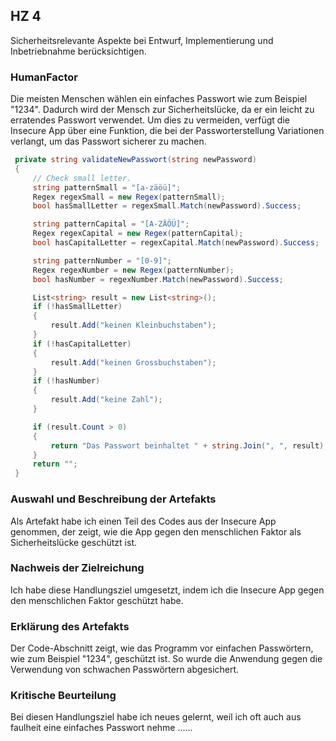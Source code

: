 ## HZ 4
Sicherheitsrelevante Aspekte bei Entwurf, Implementierung und Inbetriebnahme berücksichtigen.

### HumanFactor
Die meisten Menschen wählen ein einfaches Passwort wie zum Beispiel "1234". Dadurch wird der Mensch zur Sicherheitslücke, da er ein leicht zu erratendes Passwort verwendet. Um dies zu vermeiden, verfügt die Insecure App über eine Funktion, die bei der Passworterstellung Variationen verlangt, um das Passwort sicherer zu machen.

``` csharp
 private string validateNewPasswort(string newPassword)
 {
     // Check small letter.
     string patternSmall = "[a-zäöü]";
     Regex regexSmall = new Regex(patternSmall);
     bool hasSmallLetter = regexSmall.Match(newPassword).Success;

     string patternCapital = "[A-ZÄÖÜ]";
     Regex regexCapital = new Regex(patternCapital);
     bool hasCapitalLetter = regexCapital.Match(newPassword).Success;

     string patternNumber = "[0-9]";
     Regex regexNumber = new Regex(patternNumber);
     bool hasNumber = regexNumber.Match(newPassword).Success;

     List<string> result = new List<string>();
     if (!hasSmallLetter)
     {
         result.Add("keinen Kleinbuchstaben");
     }
     if (!hasCapitalLetter)
     {
         result.Add("keinen Grossbuchstaben");
     }
     if (!hasNumber)
     {
         result.Add("keine Zahl");
     }

     if (result.Count > 0)
     {
         return "Das Passwort beinhaltet " + string.Join(", ", result);
     }
     return "";
 }
```

### Auswahl und Beschreibung der Artefakts
Als Artefakt habe ich einen Teil des Codes aus der Insecure App genommen, der zeigt, wie die App gegen den menschlichen Faktor als Sicherheitslücke geschützt ist.

### Nachweis der Zielreichung 
Ich habe diese Handlungsziel umgesetzt, indem ich die Insecure App gegen den menschlichen Faktor geschützt habe.

### Erklärung des Artefakts
Der Code-Abschnitt zeigt, wie das Programm vor einfachen Passwörtern, wie zum Beispiel "1234", geschützt ist. So wurde die Anwendung gegen die Verwendung von schwachen Passwörtern abgesichert.

### Kritische Beurteilung
Bei diesen Handlungsziel habe ich neues gelernt, weil ich oft auch aus faulheit eine einfaches Passwort nehme ......
